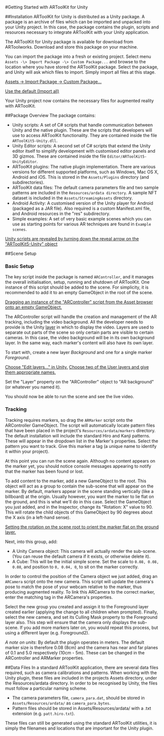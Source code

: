 #Getting Started with ARToolKit for Unity

##Installation
ARToolKit for Unity is distributed as a Unity package. A package is an archive of files which can be imported and unpacked into your Unity project. In this case, the package contains the plugin, scripts and resources necessary to integrate ARToolKit with your Unity application.

The ARToolKit for Unity package is available for download from ARToolworks. Download and store this package on your machine.

You can import the package into a fresh or existing project. Select menu `Assets -\> Import Package -\> Custom Package...` and browse to the location where you have stored the ARToolKit package. Select the package, and Unity will ask which files to import. Simply import all files at this stage.

[Assets -\> Import Package -\> Custom Package...][menu_screenshot]

[Use the default (Import all)][import_all]

Your Unity project now contains the necessary files for augmented reality with ARToolKit.

##Package Overview
The package contains:
-   Unity scripts: A set of C\# scripts that handle communication between Unity and the native plugin. These are the scripts that developers will use to access ARToolKit functionality. They are contained inside the file `ARToolKit5-Unity.dll`.
-   Unity Editor scripts: A second set of C\# scripts that extend the Unity editor itself to simplify development with customised editor panels and 3D gizmos. These are contained inside the file `Editor/ARToolKit5-UnityEditor`.
-   ARToolKit plugins: The native plugin implementation. There are various versions for different supported platforms, such as Windows, Mac OS X, Android and iOS. This is stored in the `Assets/Plugins` directory (and subdirectories).
-   ARToolKit data files: The default camera parameters file and two sample patterns are included in the `Resources/ardata directory`. A sample NFT dataset is included in the `Assets/StreamingAssets` directory.
-   Android Activity: A customised version of the Unity player for Android (packaged as a JAR file). Also required is a custom Manifest.xml file, and Android resources in the "res" subdirectory.
-   Simple examples: A set of very basic example scenes which you can use as starting points for various AR techniques are found in `Example scenes`.

[Unity scripts are revealed by turning down the reveal arrow on the "ARToolKit5-Unity" object][editor_screenshot]

##Scene Setup

### Basic Setup
The key script inside the package is named `ARController`, and it manages the overall initialisation, setup, running and shutdown of ARToolKit. One instance of this script should be added to the scene. For simplicity, it is recommended to add it to an empty GameObject in the root of the scene.

[Dragging an instance of the "ARController" script from the Asset browser onto an empty GameObject.][arcontroller_setup]

The ARController script will handle the creation and management of the AR tracking, including the video background. All the developer needs to provide is the Unity [layer][layer] in which to display the video. Layers are used to separate out parts of
the scene so only certain parts are visible to certain cameras. In this case, the video background will be in its own background layer. In the same way, each marker's content will also have its own layer.

To start with, create a new layer *Background* and one for a single marker *Foreground*.

[Choose "Edit layers..." in Unity.][edit_layers]
[Choose two of the User layers and give them appropriate names.][name_layers]

Set the "Layer" property on the "ARController" object to "AR background" (or whatever you named it).

You should now be able to run the scene and see the live video.

### Tracking
Tracking requires markers, so drag the `ARMarker` script onto the ARController GameObject. The script will automatically locate pattern files that have been placed in the project's `Resources/ardata/markers` directory. The default installation will include the standard Hiro and Kanji patterns. These will appear in the dropdown list in the Marker's properties. Select the pattern you want to track. Give this marker a tag (a unique name to identify it within your project).

At this point you can run the scene again. Although no content appears on the marker yet, you should notice console messages appearing to notify that the marker has been found or lost.

To add content to the marker, add a new GameObject to the root. This object will act as a group to contain the sub-scene that will appear on the marker. By default, markers appear in the scene standing vertically (like a billboard) at the origin. Usually however, you want the marker to lie flat on the ground, and this is what we'll do in this case. Select the GameObject you just added, and in the Inspector, change its "Rotation: X" value to 90. This will rotate the child objects of this
GameObject by 90 degrees about the X axis (in a left-hand sense).

[Setting the rotation on the scene root to orient the marker flat on the ground layer.][rotating]

Next, into this group, add:
-   A Unity Camera object: This camera will actually render the sub-scene. (You can reuse the default camera if it exists, or otherwise delete it).
-   A Cube: This will be the initial simple scene. Set the scale to `0.08, 0.08, 0.08`, and position to `0, 0.04, 0`, to sit on the marker correctly.

In order to control the position of the Camera object we just added, drag an `ARCamera` script onto the new camera. This script will update the camera's pose to match the pose of your webcam relative to the marker, thus producing augmented reality. To link this ARCamera to the correct marker, enter the matching tag in the ARCamera's properties.

Select the new group you created and assign it to the Foreground layer created earlier (applying the change to all children when prompted). Finally, select the new camera, and set its Culling Mask property to the Foreground layer also. This step will ensure that the camera only displays the sub-scene. If you add more markers later on, you would repeat this process, but using a different layer (e.g. Foreground2).

*A note on units*: By default the plugin operates in meters. The default marker size is therefore 0.08 (8cm) and the camera has near and far planes of 0.1 and 5.0 respectively (10cm - 5m). These can be changed in the ARController and ARMarker properties.

##Data Files
In a standard ARToolKit application, there are several data files required, such as camera calibrations and patterns. When working with the Unity plugin, these files are included in the projects Assets directory, under the Resources/ardata directory. In order to be recognised by Unity, the files must follow a particular naming scheme.
-   The camera parameters file, `camera_para.dat`, should be stored in `Assets/Resources/ardata/` as `camera_para.bytes`.
-   Pattern files should be stored in Assets/Resources/ardata/ with a .txt extension (e.g. `patt.hiro.txt`).

These files can still be generated using the standard ARToolKit utilities, it is simply the filenames and locations that are important for the Unity plugin.

[menu_screenshot]:/File:Unity_import_package.png "wikilink"
[import_all]:/File:Unity_import_ARToolKit_2012-06.png "wikilink"
[editor_screenshot]:/File:ARToolKit_for_Unity_scripts.png "wikilink"
[arcontroller_setup]:/File:Unity_drag_ARToolKit_script_onto_empty_gameobject.png "wikilink"
[layer]:http://unity3d.com/support/documentation/Components/Layers.html
[edit_layers]:/File:Unity_-_Edit_layers.jpg "wikilink"
[name_layers]:/File:Unity_-_AR_layers.jpg "wikilink"
[rotating]:/File:ARToolKit_for_Unity_-_Setting_scene_root_rotation.png "wikilink"